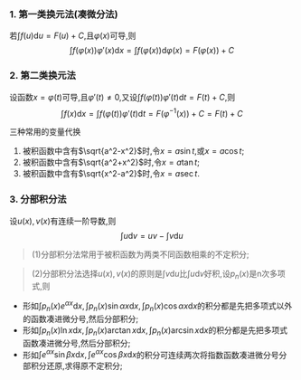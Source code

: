 ### 1. 第一类换元法(凑微分法)

若$\int f(u)\mathrm{d}u=F(u)+C$,且$\varphi(x)$可导,则
$$\int f(\varphi(x))\varphi'(x)\mathrm{d}x=\int f(\varphi(x))\mathrm{d}\varphi(x)=F(\varphi(x))+C$$

### 2. 第二类换元法

设函数$x=\varphi(t)$可导,且$\varphi'(t)\not=0$,又设$\int f(\varphi(t))\varphi'(t)\mathrm{d}t=F(t)+C$,则
$$\int f(x)\mathrm{d}x=\int f(\varphi(t))\varphi'(t)\mathrm{d}t=F(\varphi^{-1}(x))+C=F(t)+C$$

三种常用的变量代换

1. 被积函数中含有$\sqrt{a^2-x^2}$时,令$x=a\sin t$,或$x=a\cos t$;
2. 被积函数中含有$\sqrt{a^2+x^2}$时,令$x=a\tan t$;
3. 被积函数中含有$\sqrt{x^2-a^2}$时,令$x=a\sec t$.

### 3. 分部积分法

设$u(x), v(x)$有连续一阶导数,则
$$\int u\mathrm{d}v=uv-\int v\mathrm{d}u$$

> (1)分部积分法常用于被积函数为两类不同函数相乘的不定积分;

> (2)分部积分法选择$u(x),v(x)$的原则是$\int v\mathrm{d}u$比$\int u\mathrm{d}v$好积,设$p_n(x)$是n次多项式,则

- 形如$\int p_n(x)e^{\alpha x}\mathrm{d}x, \int p_n(x)\sin \alpha x\mathrm{d}x, \int p_n(x)\cos \alpha x\mathrm{d}x$的积分都是先把多项式以外的函数凑进微分号,然后分部积分;
- 形如$\int p_n(x)\ln x\mathrm{d}x, \int p_n(x)\arctan x\mathrm{d}x, \int p_n(x)\arcsin x\mathrm{d}x$的积分都是先把多项式函数凑进微分号,然后分部积分;
- 形如$\int e^{\alpha x}\sin \beta x\mathrm{d}x, \int e^{\alpha x}\cos \beta x\mathrm{d}x$的积分可连续两次将指数函数凑进微分号分部积分还原,求得原不定积分;
